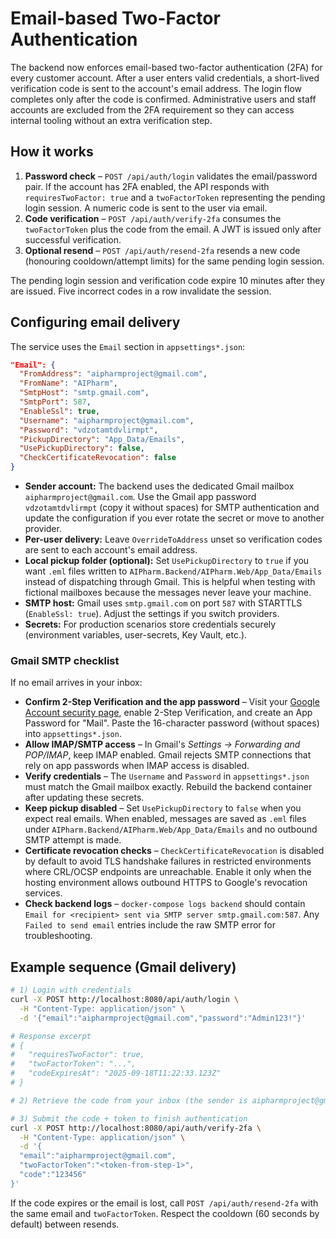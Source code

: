# Email-based Two-Factor Authentication

The backend now enforces email-based two-factor authentication (2FA) for every customer account. After a user enters valid credentials, a short-lived verification code is sent to the account's email address. The login flow completes only after the code is confirmed. Administrative users and staff accounts are excluded from the 2FA requirement so they can access internal tooling without an extra verification step.

## How it works

1. **Password check** – `POST /api/auth/login` validates the email/password pair. If the account has 2FA enabled, the API responds with `requiresTwoFactor: true` and a `twoFactorToken` representing the pending login session. A numeric code is sent to the user via email.
2. **Code verification** – `POST /api/auth/verify-2fa` consumes the `twoFactorToken` plus the code from the email. A JWT is issued only after successful verification.
3. **Optional resend** – `POST /api/auth/resend-2fa` resends a new code (honouring cooldown/attempt limits) for the same pending login session.

The pending login session and verification code expire 10 minutes after they are issued. Five incorrect codes in a row invalidate the session.

## Configuring email delivery

The service uses the `Email` section in `appsettings*.json`:

```json
"Email": {
  "FromAddress": "aipharmproject@gmail.com",
  "FromName": "AIPharm",
  "SmtpHost": "smtp.gmail.com",
  "SmtpPort": 587,
  "EnableSsl": true,
  "Username": "aipharmproject@gmail.com",
  "Password": "vdzotamtdvlirmpt",
  "PickupDirectory": "App_Data/Emails",
  "UsePickupDirectory": false,
  "CheckCertificateRevocation": false
}
```

- **Sender account:** The backend uses the dedicated Gmail mailbox `aipharmproject@gmail.com`. Use the Gmail app password `vdzotamtdvlirmpt` (copy it without spaces) for SMTP authentication and update the configuration if you ever rotate the secret or move to another provider.
- **Per-user delivery:** Leave `OverrideToAddress` unset so verification codes are sent to each account's email address.
- **Local pickup folder (optional):** Set `UsePickupDirectory` to `true` if you want `.eml` files written to `AIPharm.Backend/AIPharm.Web/App_Data/Emails` instead of dispatching through Gmail. This is helpful when testing with fictional mailboxes because the messages never leave your machine.
- **SMTP host:** Gmail uses `smtp.gmail.com` on port `587` with STARTTLS (`EnableSsl: true`). Adjust the settings if you switch providers.
- **Secrets:** For production scenarios store credentials securely (environment variables, user-secrets, Key Vault, etc.).

### Gmail SMTP checklist

If no email arrives in your inbox:

- **Confirm 2-Step Verification and the app password** – Visit your [Google Account security page](https://myaccount.google.com/security), enable 2-Step Verification, and create an App Password for "Mail". Paste the 16-character password (without spaces) into `appsettings*.json`.
- **Allow IMAP/SMTP access** – In Gmail's *Settings → Forwarding and POP/IMAP*, keep IMAP enabled. Gmail rejects SMTP connections that rely on app passwords when IMAP access is disabled.
- **Verify credentials** – The `Username` and `Password` in `appsettings*.json` must match the Gmail mailbox exactly. Rebuild the backend container after updating these secrets.
- **Keep pickup disabled** – Set `UsePickupDirectory` to `false` when you expect real emails. When enabled, messages are saved as `.eml` files under `AIPharm.Backend/AIPharm.Web/App_Data/Emails` and no outbound SMTP attempt is made.
- **Certificate revocation checks** – `CheckCertificateRevocation` is disabled by default to avoid TLS handshake failures in restricted environments where CRL/OCSP endpoints are unreachable. Enable it only when the hosting environment allows outbound HTTPS to Google's revocation services.
- **Check backend logs** – `docker-compose logs backend` should contain `Email for <recipient> sent via SMTP server smtp.gmail.com:587`. Any `Failed to send email` entries include the raw SMTP error for troubleshooting.

## Example sequence (Gmail delivery)

```bash
# 1) Login with credentials
curl -X POST http://localhost:8080/api/auth/login \
  -H "Content-Type: application/json" \
  -d '{"email":"aipharmproject@gmail.com","password":"Admin123!"}'

# Response excerpt
# {
#   "requiresTwoFactor": true,
#   "twoFactorToken": "...",
#   "codeExpiresAt": "2025-09-18T11:22:33.123Z"
# }

# 2) Retrieve the code from your inbox (the sender is aipharmproject@gmail.com). If you enabled the pickup directory, the `.eml` file is stored under AIPharm.Backend/AIPharm.Web/App_Data/Emails instead of being sent.

# 3) Submit the code + token to finish authentication
curl -X POST http://localhost:8080/api/auth/verify-2fa \
  -H "Content-Type: application/json" \
  -d '{
  "email":"aipharmproject@gmail.com",
  "twoFactorToken":"<token-from-step-1>",
  "code":"123456"
}'
```

If the code expires or the email is lost, call `POST /api/auth/resend-2fa` with the same email and `twoFactorToken`. Respect the cooldown (60 seconds by default) between resends.
